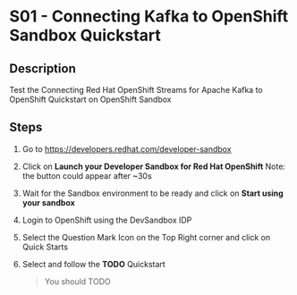# S01 - Connecting Kafka to OpenShift Sandbox Quickstart

## Description

Test the Connecting Red Hat OpenShift Streams for Apache Kafka to OpenShift Quickstart on OpenShift Sandbox

## Steps

1. Go to https://developers.redhat.com/developer-sandbox

2. Click on **Launch your Developer Sandbox for Red Hat OpenShift**
   Note: the button could appear after ~30s

3. Wait for the Sandbox environment to be ready and click on **Start using your sandbox**

4. Login to OpenShift using the DevSandbox IDP

5. Select the Question Mark Icon on the Top Right corner and click on Quick Starts

2. Select and follow the **TODO** Quickstart

   > You should TODO
